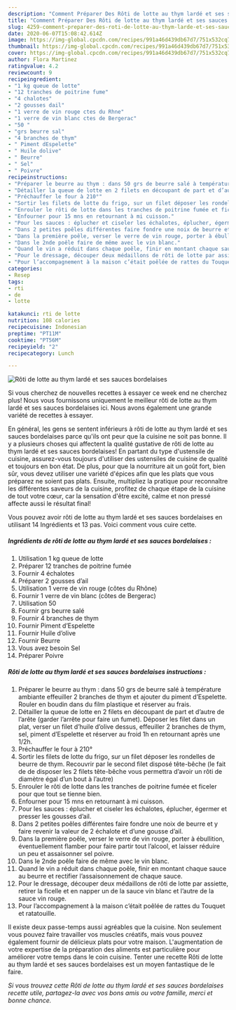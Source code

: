 ```yaml
---
description: "Comment Préparer Des Rôti de lotte au thym lardé et ses sauces bordelaises"
title: "Comment Préparer Des Rôti de lotte au thym lardé et ses sauces bordelaises"
slug: 4259-comment-preparer-des-roti-de-lotte-au-thym-larde-et-ses-sauces-bordelaises
date: 2020-06-07T15:08:42.614Z
image: https://img-global.cpcdn.com/recipes/991a46d439db67d7/751x532cq70/roti-de-lotte-au-thym-larde-et-ses-sauces-bordelaises-photo-principale-de-la-recette.jpg
thumbnail: https://img-global.cpcdn.com/recipes/991a46d439db67d7/751x532cq70/roti-de-lotte-au-thym-larde-et-ses-sauces-bordelaises-photo-principale-de-la-recette.jpg
cover: https://img-global.cpcdn.com/recipes/991a46d439db67d7/751x532cq70/roti-de-lotte-au-thym-larde-et-ses-sauces-bordelaises-photo-principale-de-la-recette.jpg
author: Flora Martinez
ratingvalue: 4.2
reviewcount: 9
recipeingredient:
- "1 kg queue de lotte"
- "12 tranches de poitrine fume"
- "4 chalotes"
- "2 gousses dail"
- "1 verre de vin rouge ctes du Rhne"
- "1 verre de vin blanc ctes de Bergerac"
- "50 "
- "grs beurre sal"
- "4 branches de thym"
- " Piment dEspelette"
- " Huile dolive"
- " Beurre"
- " Sel"
- " Poivre"
recipeinstructions:
- "Préparer le beurre au thym : dans 50 grs de beurre salé à température ambiante effeuiller 2 branches de thym et ajouter du piment d’Espelette. Rouler en boudin dans du film plastique et réserver au frais."
- "Détailler la queue de lotte en 2 filets en découpant de part et d’autre de l’arête (garder l’arrête pour faire un fumet). Déposer les filet dans un plat, verser un filet d’huile d’olive dessus, effeuiller 2 branches de thym, sel, piment d’Espelette et réserver au froid 1h en retournant après une 1/2h."
- "Préchauffer le four à 210°"
- "Sortir les filets de lotte du frigo, sur un filet déposer les rondelles de beurre de thym. Recouvrir par le second filet disposé tête-bêche (le fait de de disposer les 2 filets tête-bêche vous permettra d’avoir un rôti de diamètre égal d’un bout à l’autre)"
- "Enrouler le rôti de lotte dans les tranches de poitrine fumée et ficeler pour que tout se tienne bien."
- "Enfourner pour 15 mns en retournant à mi cuisson."
- "Pour les sauces : éplucher et ciseler les échalotes, éplucher, égermer et presser les gousses d’ail."
- "Dans 2 petites poêles différentes faire fondre une noix de beurre et y faire revenir la valeur de 2 échalote et d’une gousse d’ail."
- "Dans la première poêle, verser le verre de vin rouge, porter à ébullition, éventuellement flamber pour faire partir tout l’alcool, et laisser réduire un peu et assaisonner sel poivre."
- "Dans le 2nde poêle faire de même avec le vin blanc."
- "Quand le vin a réduit dans chaque poêle, finir en montant chaque sauce au beurre et rectifier l’assaisonnement de chaque sauce."
- "Pour le dressage, découper deux médaillons de rôti de lotte par assiette, retirer la ficelle et en napper un de la sauce vin blanc et l’autre de la sauce vin rouge."
- "Pour l’accompagnement à la maison c’était poêlée de rattes du Touquet et ratatouille."
categories:
- Resep
tags:
- rti
- de
- lotte

katakunci: rti de lotte 
nutrition: 108 calories
recipecuisine: Indonesian
preptime: "PT11M"
cooktime: "PT56M"
recipeyield: "2"
recipecategory: Lunch

---
```



![Rôti de lotte au thym lardé et ses sauces bordelaises](https://img-global.cpcdn.com/recipes/991a46d439db67d7/751x532cq70/roti-de-lotte-au-thym-larde-et-ses-sauces-bordelaises-photo-principale-de-la-recette.jpg)

Si vous cherchez de nouvelles recettes à essayer ce week end ne cherchez plus! Nous vous fournissons uniquement le meilleur rôti de lotte au thym lardé et ses sauces bordelaises ici. Nous avons également une grande variété de recettes à essayer.

En général, les gens se sentent inférieurs à rôti de lotte au thym lardé et ses sauces bordelaises parce qu'ils ont peur que la cuisine ne soit pas bonne. Il y a plusieurs choses qui affectent la qualité gustative de rôti de lotte au thym lardé et ses sauces bordelaises! En partant du type d'ustensile de cuisine, assurez-vous toujours d'utiliser des ustensiles de cuisine de qualité et toujours en bon état. De plus, pour que la nourriture ait un goût fort, bien sûr, vous devez utiliser une variété d'épices afin que les plats que vous préparez ne soient pas plats. Ensuite, multipliez la pratique pour reconnaître les différentes saveurs de la cuisine, profitez de chaque étape de la cuisine de tout votre cœur, car la sensation d'être excité, calme et non pressé affecte aussi le résultat final!

<!--inarticleads1-->

Vous pouvez avoir rôti de lotte au thym lardé et ses sauces bordelaises en utilisant 14 Ingrédients et 13 pas. Voici comment vous cuire cette.

##### Ingrédients de rôti de lotte au thym lardé et ses sauces bordelaises :

1. Utilisation 1 kg queue de lotte
1. Préparer 12 tranches de poitrine fumée
1. Fournir 4 échalotes
1. Préparer 2 gousses d’ail
1. Utilisation 1 verre de vin rouge (côtes du Rhône)
1. Fournir 1 verre de vin blanc (côtes de Bergerac)
1. Utilisation 50 
1. Fournir grs beurre salé
1. Fournir 4 branches de thym
1. Fournir  Piment d’Espelette
1. Fournir  Huile d’olive
1. Fournir  Beurre
1. Vous avez besoin  Sel
1. Préparer  Poivre




<!--inarticleads2-->

##### Rôti de lotte au thym lardé et ses sauces bordelaises instructions :

1. Préparer le beurre au thym : dans 50 grs de beurre salé à température ambiante effeuiller 2 branches de thym et ajouter du piment d’Espelette. Rouler en boudin dans du film plastique et réserver au frais.
1. Détailler la queue de lotte en 2 filets en découpant de part et d’autre de l’arête (garder l’arrête pour faire un fumet). Déposer les filet dans un plat, verser un filet d’huile d’olive dessus, effeuiller 2 branches de thym, sel, piment d’Espelette et réserver au froid 1h en retournant après une 1/2h.
1. Préchauffer le four à 210°
1. Sortir les filets de lotte du frigo, sur un filet déposer les rondelles de beurre de thym. Recouvrir par le second filet disposé tête-bêche (le fait de de disposer les 2 filets tête-bêche vous permettra d’avoir un rôti de diamètre égal d’un bout à l’autre)
1. Enrouler le rôti de lotte dans les tranches de poitrine fumée et ficeler pour que tout se tienne bien.
1. Enfourner pour 15 mns en retournant à mi cuisson.
1. Pour les sauces : éplucher et ciseler les échalotes, éplucher, égermer et presser les gousses d’ail.
1. Dans 2 petites poêles différentes faire fondre une noix de beurre et y faire revenir la valeur de 2 échalote et d’une gousse d’ail.
1. Dans la première poêle, verser le verre de vin rouge, porter à ébullition, éventuellement flamber pour faire partir tout l’alcool, et laisser réduire un peu et assaisonner sel poivre.
1. Dans le 2nde poêle faire de même avec le vin blanc.
1. Quand le vin a réduit dans chaque poêle, finir en montant chaque sauce au beurre et rectifier l’assaisonnement de chaque sauce.
1. Pour le dressage, découper deux médaillons de rôti de lotte par assiette, retirer la ficelle et en napper un de la sauce vin blanc et l’autre de la sauce vin rouge.
1. Pour l’accompagnement à la maison c’était poêlée de rattes du Touquet et ratatouille.




<!--inarticleads1-->

<p>
Il existe deux passe-temps aussi agréables que la cuisine. Non seulement vous pouvez faire travailler vos muscles créatifs, mais vous pouvez également fournir de délicieux plats pour votre maison. L'augmentation de votre expertise de la préparation des aliments est particulière pour améliorer votre temps dans le coin cuisine. Tenter une recette Rôti de lotte au thym lardé et ses sauces bordelaises est un moyen fantastique de le faire.
</p>

<p>
<i>Si vous trouvez cette Rôti de lotte au thym lardé et ses sauces bordelaises recette utile, partagez-la avec vos bons amis ou votre famille, merci et bonne chance.</i>
</p>
